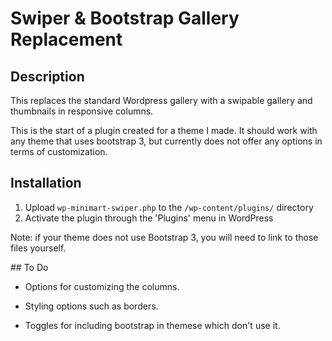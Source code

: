Swiper & Bootstrap Gallery Replacement
=========================================

## Description

This replaces the standard Wordpress gallery with a swipable gallery and thumbnails in responsive columns.

This is the start of a plugin created for a theme I made. It should work with any theme that uses bootstrap 3, but currently does not offer any options in terms of customization. 

## Installation

1. Upload `wp-minimart-swiper.php` to the `/wp-content/plugins/` directory
2. Activate the plugin through the 'Plugins' menu in WordPress

Note: if your theme does not use Bootstrap 3, you will need to link to those files yourself.

## To Do

* Options for customizing the columns.

* Styling options such as borders.

* Toggles for including bootstrap in themese which don't use it.

